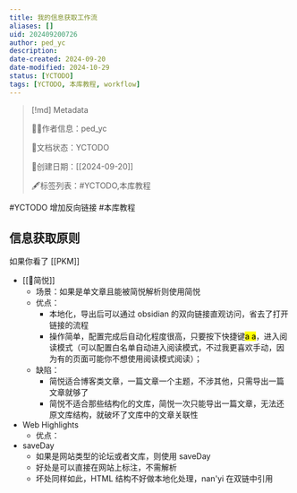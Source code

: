 ```yaml
---
title: 我的信息获取工作流
aliases: []
uid: 202409200726
author: ped_yc
description: 
date-created: 2024-09-20
date-modified: 2024-10-29
status: [YCTODO]
tags: [YCTODO, 本库教程, workflow]
---
```


> [!md] Metadata
>
> 🙇‍♂作者信息：ped_yc
>
>
> 🌱文档状态：YCTODO
>
> 📅创建日期：[[2024-09-20]]
>
>
> 🖋标签列表：#YCTODO,本库教程

#YCTODO 增加反向链接
#本库教程

## 信息获取原则

如果你看了 [[PKM]]

- [[🤖简悦]]
	- 场景：如果是单文章且能被简悦解析则使用简悦
	- 优点：
		- 本地化，导出后可以通过 obsidian 的双向链接直观访问，省去了打开链接的流程
		- 操作简单，配置完成后自动化程度很高，只要按下快捷键<mark class="hltr-red">a a</mark>，进入阅读模式（可以配置白名单自动进入阅读模式，不过我更喜欢手动，因为有的页面可能你不想使用阅读模式阅读）；
	- 缺陷：
		- 简悦适合博客类文章，一篇文章一个主题，不涉其他，只需导出一篇文章就够了
		- 简悦不适合那些结构化的文库，简悦一次只能导出一篇文章，无法还原文库结构，就破坏了文库中的文章关联性
- Web Highlights
	- 优点：
- saveDay
	- 如果是网站类型的论坛或者文库，则使用 saveDay
	- 好处是可以直接在网站上标注，不需解析
	- 坏处同样如此，HTML 结构不好做本地化处理，nan'yi 在双链中引用
